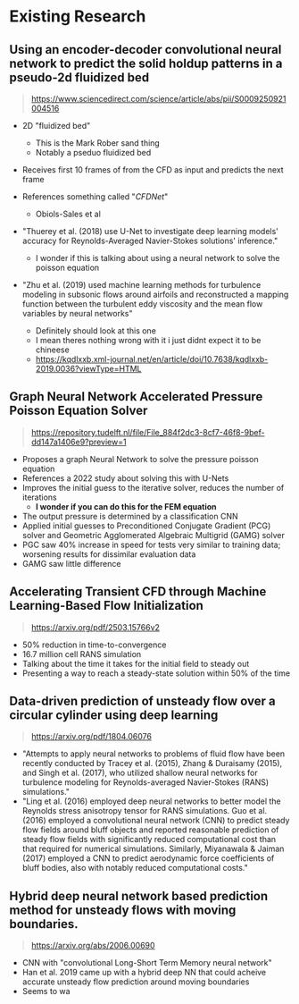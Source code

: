 # Existing Research



## Using an encoder-decoder convolutional neural network to predict the solid holdup patterns in a pseudo-2d fluidized bed

> https://www.sciencedirect.com/science/article/abs/pii/S0009250921004516


- 2D "fluidized bed"
	- This is the Mark Rober sand thing
	- Notably a pseduo fluidized bed

- Receives first 10 frames of from the CFD as input and predicts the next frame
- References something called "*CFDNet*"
	- Obiols-Sales et al
- "Thuerey et al. (2018) use U-Net to investigate deep learning models' accuracy for Reynolds-Averaged Navier-Stokes solutions' inference."
	- I wonder if this is talking about using a neural network to solve the poisson equation

- "Zhu et al. (2019) used machine learning methods for turbulence modeling in subsonic flows around airfoils and reconstructed a mapping function between the turbulent eddy viscosity and the mean flow variables by neural networks"
	- Definitely should look at this one
	- I mean theres nothing wrong with it i just didnt expect it to be chineese
	- https://kqdlxxb.xml-journal.net/en/article/doi/10.7638/kqdlxxb-2019.0036?viewType=HTML




## Graph Neural Network Accelerated Pressure Poisson Equation Solver

> https://repository.tudelft.nl/file/File_884f2dc3-8cf7-46f8-9bef-dd147a1406e9?preview=1

- Proposes a graph Neural Network to solve the pressure poisson equation
- References a 2022 study about solving this with U-Nets
- Improves the initial guess to the iterative solver, reduces the number of iterations
	- **I wonder if you can do this for the FEM equation**
- The output pressure is determined by a classification CNN
- Applied initial guesses to Preconditioned Conjugate Gradient (PCG) solver and Geometric Agglomerated Algebraic Multigrid (GAMG) solver
- PGC saw 40% increase in speed for tests very similar to training data; worsening results for dissimilar evaluation data
- GAMG saw little difference

## Accelerating Transient CFD through Machine Learning-Based Flow Initialization

> https://arxiv.org/pdf/2503.15766v2

- 50% reduction in time-to-convergence
- 16.7 million cell RANS simulation
- Talking about the time it takes for the initial field to steady out
- Presenting a way to reach a steady-state solution within 50% of the time


## Data-driven prediction of unsteady flow over a circular cylinder using deep learning

> https://arxiv.org/pdf/1804.06076

- "Attempts to apply neural networks to problems of fluid flow have been recently conducted by Tracey et al. (2015), Zhang & Duraisamy (2015), and Singh et al. (2017), who utilized shallow neural networks for turbulence modeling for Reynolds-averaged Navier-Stokes (RANS) simulations."
- "Ling et al. (2016) employed deep neural networks to better model the Reynolds stress anisotropy tensor for RANS simulations. Guo et al. (2016) employed a convolutional neural network (CNN) to predict steady flow fields around bluff objects and reported reasonable prediction of steady flow fields with significantly reduced computational cost than that required for numerical simulations. Similarly, Miyanawala & Jaiman (2017) employed a CNN to predict aerodynamic force coefficients of bluff bodies, also with notably reduced computational costs."


## Hybrid deep neural network based prediction method for unsteady flows with moving boundaries.


> https://arxiv.org/abs/2006.00690


- CNN with "convolutional Long-Short Term Memory neural network"
- Han et al. 2019 came up with a hybrid deep NN that could acheive accurate unsteady flow prediction around moving boundaries
- Seems to wa